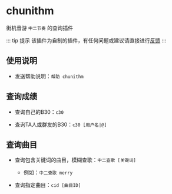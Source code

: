 # chunithm

街机音游 `中二节奏` 的查询插件

::: tip 提示
该插件为自制的插件，有任何问题或建议请直接进行[反馈](/start/#bot出问题了怎么办？)
:::

## 使用说明

- 发送帮助说明：`帮助 chunithm`

## 查询成绩

- 查询自己的B30：`c30`

- 查询TA人或群友的B30：`c30 [用户名|@]`

## 查询曲目

- 查询包含关键词的曲目，模糊查歌：`中二查歌 [关键词]`

    - 例如：`中二查歌 merry`

- 查询指定曲目：`cid [曲目ID]`